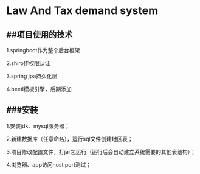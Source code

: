 Law And Tax demand system
======
##项目使用的技术
------------
1.springboot作为整个后台框架

2.shiro作权限认证

3.spring jpa持久化层

4.beetl模板引擎，后期添加

###安装
----------
1.安装jdk、mysql服务器；

2.新建数据库（任意命名），运行sql文件创建地区表；

3.项目修改配置文件，打jar包运行（运行后会自动建立系统需要的其他表结构）；

4.浏览器、app访问host:port测试；
